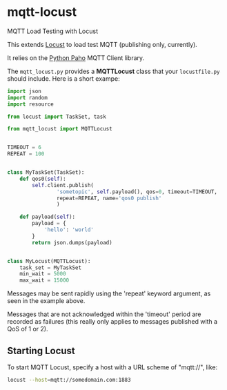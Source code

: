 # mqtt-locust

MQTT Load Testing with Locust

This extends [Locust](http://locust.io) to load test MQTT (publishing only, currently).

It relies on the [Python Paho](https://eclipse.org/paho/clients/python/) MQTT Client library.

The `mqtt_locust.py` provides a **MQTTLocust** class that your `locustfile.py` should include. Here is a short exampe:

```python
import json
import random
import resource

from locust import TaskSet, task

from mqtt_locust import MQTTLocust


TIMEOUT = 6
REPEAT = 100


class MyTaskSet(TaskSet):
    def qos0(self):
        self.client.publish(
                'sometopic', self.payload(), qos=0, timeout=TIMEOUT,
                repeat=REPEAT, name='qos0 publish'
                )

    def payload(self):
        payload = {
            'hello': 'world'
        }
        return json.dumps(payload)


class MyLocust(MQTTLocust):
    task_set = MyTaskSet
    min_wait = 5000
    max_wait = 15000

```

Messages may be sent rapidly using the 'repeat' keyword argument, as seen in the example above.

Messages that are not acknowledged within the 'timeout' period are recorded as failures (this really only applies to messages published with a QoS of 1 or 2).

## Starting Locust

To start MQTT Locust, specify a host with a URL scheme of "mqtt://", like:

```bash
locust --host=mqtt://somedomain.com:1883
```

